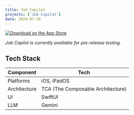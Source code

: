 ```yaml
---
title: Job Copilot
projects: ['Job Copilot']
date: 2024-07-26
---
```

<a href="https://testflight.apple.com/join/ri4vqBf9">
  <img src="https://developer.apple.com/app-store/marketing/guidelines/images/badge-download-on-the-app-store.svg" alt="Download on the App Store">
</a>

*Job Copilot is currently available for pre-release testing.*

## Tech Stack 
| Component    | Tech                              |
| ------------ | --------------------------------- |
| Platforms    | iOS, iPadOS                       |
| Architecture | TCA (The Composable Architecture) |
| UI           | SwiftUI                           |
| LLM          | Gemini                            |



